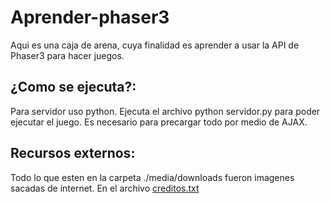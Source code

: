 # Aprender-phaser3
Aqui es una caja de arena, cuya finalidad es aprender a usar la API de Phaser3 para hacer juegos.
## ¿Como se ejecuta?:

Para servidor uso python. Ejecuta el archivo python servidor.py para poder ejecutar el juego. Es necesario para precargar todo por medio de AJAX.<br/>

## Recursos externos:

Todo lo que esten en la carpeta ./media/downloads fueron imagenes sacadas de internet. En el archivo <a href="./media/downloads/creditos.txt">creditos.txt</a>
